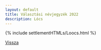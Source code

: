 ```yaml
---
layout: default
title: Választási névjegyzék 2022
description: Lócs
---
```


{% include settlementHTMLs/Loocs.html %}

[Vissza](./)